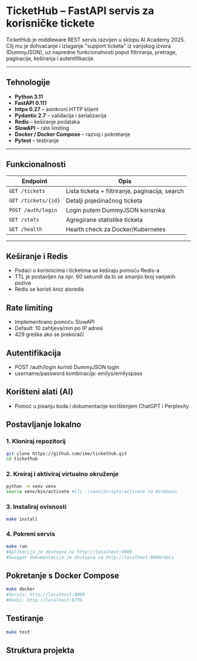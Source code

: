 # TicketHub – FastAPI servis za korisničke tickete

TicketHub je middleware REST servis razvijen u sklopu AI Academy 2025. Cilj mu je dohvaćanje i izlaganje "support ticketa" iz vanjskog izvora (DummyJSON), uz napredne funkcionalnosti poput filtriranja, pretrage, paginacije, keširanja i autentifikacije.

---

## Tehnologije

- **Python 3.11**
- **FastAPI 0.111**
- **httpx 0.27** – asinkroni HTTP klijent
- **Pydantic 2.7** – validacija i serializacija
- **Redis** – keširanje podataka
- **SlowAPI** – rate limiting
- **Docker / Docker Compose** – razvoj i pokretanje
- **Pytest** – testiranje

---

## Funkcionalnosti

| Endpoint            | Opis                                            |
| ------------------- | ----------------------------------------------- |
| `GET /tickets`      | Lista ticketa + filtriranje, paginacija, search |
| `GET /tickets/{id}` | Detalji pojedinačnog ticketa                    |
| `POST /auth/login`  | Login putem DummyJSON korisnika                 |
| `GET /stats`        | Agregirane statistike ticketa                   |
| `GET /health`       | Health check za Docker/Kubernetes               |

---

## Keširanje i Redis

- Podaci o korisnicima i ticketima se keširaju pomoću Redis-a
- TTL je postavljen na npr. 60 sekundi da bi se smanjio broj vanjskih poziva
- Redis se koristi kroz aioredis

## Rate limiting

- Implementirano pomoću SlowAPI
- Default: 10 zahtjeva/min po IP adresi
- 429 greška ako se prekorači

## Autentifikacija

- POST /auth/login koristi DummyJSON login
- username/password kombinacija: emilys/emilyspass

## Korišteni alati (AI)

- Pomoć u pisanju koda i dokumentacije korištenjem ChatGPT i Perplexity

## Postavljanje lokalno

### 1. Kloniraj repozitorij

```bash
git clone https://github.com/ime/tickethub.git
cd tickethub
```

### 2. Kreiraj i aktiviraj virtualno okruženje

```bash
python -m venv venv
source venv/bin/activate #ili .\venv\Scripts\activate na Windowsu
```

### 3. Instaliraj ovisnosti

```bash
make install
```

### 4. Pokreni servis

```bash
make run
#Aplikacija je dostupna na http://localhost:8000
#Swagger dokumentacija je dostupna na http://localhost:8000/docs
```

## Pokretanje s Docker Compose

```bash
make docker
#Servis: http://localhost:8000
#Redis: http://localhost:6739
```

## Testiranje

```bash
make test
```

## Struktura projekta
